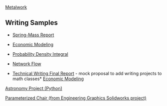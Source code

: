 [Metalwork](/metal.md)

## Writing Samples

* [Spring-Mass Report](/projects/Spring_Mass_Report.pdf)

* [Economic Modeling](/projects/jpierson_wp1.pdf)

* [Probability Density Integral](/projects/jpierson_wp2.pdf)

* [Network Flow](/projects/jpierson_app1.pdf)

* [Technical Writing Final Report](https://docs.google.com/document/d/1zslfxNiTz2kqxAz22RuVwdfqIuXCeBObVWSe8apfrdw/edit) - mock proposal to add writing projects to math classes* [Economic Modeling](/projects/jpierson_wp1.pdf)

<a href="https://colab.research.google.com/drive/10AT5NzsGPmjJxqNRfzkWwnY9fknWxQ59?usp=sharing" target="_blank">Astronomy Project (Python) </a>

[Parameterized Chair (from Engineering Graphics Solidworks project)](/projects/chair_summary.pdf)